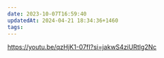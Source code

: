 ```yaml
---
date: 2023-10-07T16:59:40
updatedAt: 2024-04-21 18:34:36+1460
tags: 
---
```

https://youtu.be/qzHjK1-07fI?si=jakwS4ziURtlg2Nc